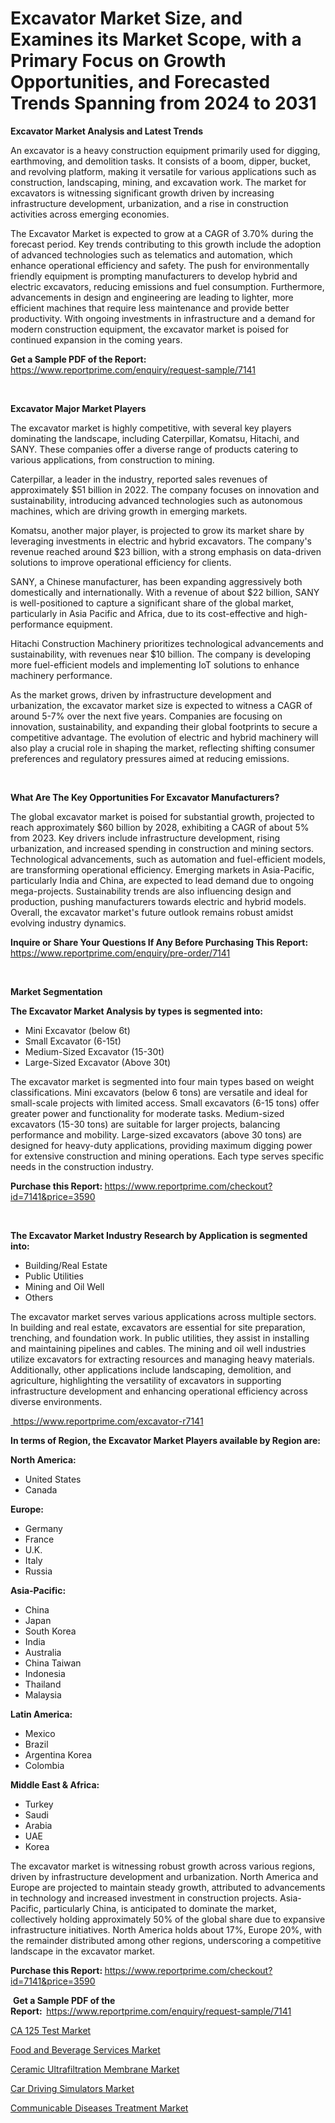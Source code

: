 <p><h1>Excavator Market Size, and Examines its Market Scope, with a Primary Focus on Growth Opportunities, and Forecasted Trends Spanning from 2024 to 2031</h1></p><p><strong>Excavator Market Analysis and Latest Trends</strong></p>
<p><p>An excavator is a heavy construction equipment primarily used for digging, earthmoving, and demolition tasks. It consists of a boom, dipper, bucket, and revolving platform, making it versatile for various applications such as construction, landscaping, mining, and excavation work. The market for excavators is witnessing significant growth driven by increasing infrastructure development, urbanization, and a rise in construction activities across emerging economies.</p><p>The Excavator Market is expected to grow at a CAGR of 3.70% during the forecast period. Key trends contributing to this growth include the adoption of advanced technologies such as telematics and automation, which enhance operational efficiency and safety. The push for environmentally friendly equipment is prompting manufacturers to develop hybrid and electric excavators, reducing emissions and fuel consumption. Furthermore, advancements in design and engineering are leading to lighter, more efficient machines that require less maintenance and provide better productivity. With ongoing investments in infrastructure and a demand for modern construction equipment, the excavator market is poised for continued expansion in the coming years.</p></p>
<p><strong>Get a Sample PDF of the Report:&nbsp;</strong> <a href="https://www.reportprime.com/enquiry/request-sample/7141">https://www.reportprime.com/enquiry/request-sample/7141</a></p>
<p>&nbsp;</p>
<p><strong>Excavator Major Market Players</strong></p>
<p><p>The excavator market is highly competitive, with several key players dominating the landscape, including Caterpillar, Komatsu, Hitachi, and SANY. These companies offer a diverse range of products catering to various applications, from construction to mining.</p><p>Caterpillar, a leader in the industry, reported sales revenues of approximately $51 billion in 2022. The company focuses on innovation and sustainability, introducing advanced technologies such as autonomous machines, which are driving growth in emerging markets.</p><p>Komatsu, another major player, is projected to grow its market share by leveraging investments in electric and hybrid excavators. The company's revenue reached around $23 billion, with a strong emphasis on data-driven solutions to improve operational efficiency for clients.</p><p>SANY, a Chinese manufacturer, has been expanding aggressively both domestically and internationally. With a revenue of about $22 billion, SANY is well-positioned to capture a significant share of the global market, particularly in Asia Pacific and Africa, due to its cost-effective and high-performance equipment.</p><p>Hitachi Construction Machinery prioritizes technological advancements and sustainability, with revenues near $10 billion. The company is developing more fuel-efficient models and implementing IoT solutions to enhance machinery performance.</p><p>As the market grows, driven by infrastructure development and urbanization, the excavator market size is expected to witness a CAGR of around 5-7% over the next five years. Companies are focusing on innovation, sustainability, and expanding their global footprints to secure a competitive advantage. The evolution of electric and hybrid machinery will also play a crucial role in shaping the market, reflecting shifting consumer preferences and regulatory pressures aimed at reducing emissions.</p></p>
<p>&nbsp;</p>
<p><strong>What Are The Key Opportunities For Excavator Manufacturers?</strong></p>
<p><p>The global excavator market is poised for substantial growth, projected to reach approximately $60 billion by 2028, exhibiting a CAGR of about 5% from 2023. Key drivers include infrastructure development, rising urbanization, and increased spending in construction and mining sectors. Technological advancements, such as automation and fuel-efficient models, are transforming operational efficiency. Emerging markets in Asia-Pacific, particularly India and China, are expected to lead demand due to ongoing mega-projects. Sustainability trends are also influencing design and production, pushing manufacturers towards electric and hybrid models. Overall, the excavator market's future outlook remains robust amidst evolving industry dynamics.</p></p>
<p><strong>Inquire or Share Your Questions If Any Before Purchasing This Report:</strong> <a href="https://www.reportprime.com/enquiry/pre-order/7141">https://www.reportprime.com/enquiry/pre-order/7141</a></p>
<p>&nbsp;</p>
<p><strong>Market Segmentation</strong></p>
<p><strong>The Excavator Market Analysis by types is segmented into:</strong></p>
<p><ul><li>Mini Excavator (below 6t)</li><li>Small Excavator (6-15t)</li><li>Medium-Sized Excavator (15-30t)</li><li>Large-Sized Excavator (Above 30t)</li></ul></p>
<p><p>The excavator market is segmented into four main types based on weight classifications. Mini excavators (below 6 tons) are versatile and ideal for small-scale projects with limited access. Small excavators (6-15 tons) offer greater power and functionality for moderate tasks. Medium-sized excavators (15-30 tons) are suitable for larger projects, balancing performance and mobility. Large-sized excavators (above 30 tons) are designed for heavy-duty applications, providing maximum digging power for extensive construction and mining operations. Each type serves specific needs in the construction industry.</p></p>
<p><strong>Purchase this Report:&nbsp;</strong><a href="https://www.reportprime.com/checkout?id=7141&price=3590">https://www.reportprime.com/checkout?id=7141&price=3590</a></p>
<p>&nbsp;</p>
<p><strong>The Excavator Market Industry Research by Application is segmented into:</strong></p>
<p><ul><li>Building/Real Estate</li><li>Public Utilities</li><li>Mining and Oil Well</li><li>Others</li></ul></p>
<p><p>The excavator market serves various applications across multiple sectors. In building and real estate, excavators are essential for site preparation, trenching, and foundation work. In public utilities, they assist in installing and maintaining pipelines and cables. The mining and oil well industries utilize excavators for extracting resources and managing heavy materials. Additionally, other applications include landscaping, demolition, and agriculture, highlighting the versatility of excavators in supporting infrastructure development and enhancing operational efficiency across diverse environments.</p></p>
<p><a href="https://www.reportprime.com/excavator-r7141">&nbsp;https://www.reportprime.com/excavator-r7141</a></p>
<p><strong>In terms of Region, the Excavator Market Players available by Region are:</strong></p>
<p>
    <p> <strong> North America: </strong>
        <ul>
            <li>United States</li>
            <li>Canada</li>
        </ul>
        </p> 
    <p> <strong> Europe: </strong>
        <ul>
            <li>Germany</li>
            <li>France</li>
            <li>U.K.</li>
            <li>Italy</li>
            <li>Russia</li>
        </ul>
        </p> 
    <p> <strong> Asia-Pacific: </strong>
        <ul>
            <li>China</li>
            <li>Japan</li>
            <li>South Korea</li>
            <li>India</li>
            <li>Australia</li>
            <li>China Taiwan</li>
            <li>Indonesia</li>
            <li>Thailand</li>
            <li>Malaysia</li>
        </ul>
        </p> 
    <p> <strong> Latin America: </strong>
        <ul>
            <li>Mexico</li>
            <li>Brazil</li>
            <li>Argentina Korea</li>
            <li>Colombia</li>
        </ul>
        </p> 
    <p> <strong> Middle East & Africa: </strong>
        <ul>
            <li>Turkey</li>
            <li>Saudi</li>
            <li>Arabia</li>
            <li>UAE</li>
            <li>Korea</li>
        </ul>
    </p>
    </p>
<p><p>The excavator market is witnessing robust growth across various regions, driven by infrastructure development and urbanization. North America and Europe are projected to maintain steady growth, attributed to advancements in technology and increased investment in construction projects. Asia-Pacific, particularly China, is anticipated to dominate the market, collectively holding approximately 50% of the global share due to expansive infrastructure initiatives. North America holds about 17%, Europe 20%, with the remainder distributed among other regions, underscoring a competitive landscape in the excavator market.</p></p>
<p><strong>Purchase this Report: </strong><a href="https://www.reportprime.com/checkout?id=7141&price=3590">https://www.reportprime.com/checkout?id=7141&price=3590</a></p>
<p>&nbsp;<strong>Get a Sample PDF of the Report:&nbsp;&nbsp;</strong><a href="https://www.reportprime.com/enquiry/request-sample/7141">https://www.reportprime.com/enquiry/request-sample/7141</a></p>
<p><strong></strong></p>
<p><p><a href="https://medium.com/@duron7928/ca-125-test-market-size-share-competitive-landscape-and-trend-analysis-report-by-type-by-1f0f79ca4238">CA 125 Test Market</a></p><p><a href="https://www.linkedin.com/pulse/what-innovations-shaping-food-beverage-services-market-application-gh5hf?trackingId=UYViOkqOQBWJbjQhoORw7w%3D%3D">Food and Beverage Services Market</a></p><p><a href="https://medium.com/@zoe.dyer9808709/emerging-trends-in-ceramic-ultrafiltration-membrane-market-global-outlook-and-future-prospects-96b8dadc920b">Ceramic Ultrafiltration Membrane Market</a></p><p><a href="https://issuu.com/reportprime-2/docs/car-driving-simulators-market-size-_e9e2e1056695c0">Car Driving Simulators Market</a></p><p><a href="https://www.linkedin.com/pulse/future-trajectory-communicable-diseases-treatment-market-aqace?trackingId=j70n5B5ISUy%2FeoLxrH8tGw%3D%3D">Communicable Diseases Treatment Market</a></p></p>